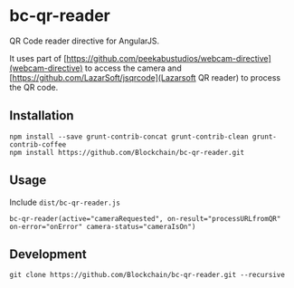 # bc-qr-reader

QR Code reader directive for AngularJS. 

It uses part of [https://github.com/peekabustudios/webcam-directive](webcam-directive) to access the camera and [https://github.com/LazarSoft/jsqrcode](Lazarsoft QR reader) to process the QR code.

## Installation

    npm install --save grunt-contrib-concat grunt-contrib-clean grunt-contrib-coffee
    npm install https://github.com/Blockchain/bc-qr-reader.git

## Usage

Include `dist/bc-qr-reader.js`

    bc-qr-reader(active="cameraRequested", on-result="processURLfromQR" on-error="onError" camera-status="cameraIsOn")

## Development

    git clone https://github.com/Blockchain/bc-qr-reader.git --recursive